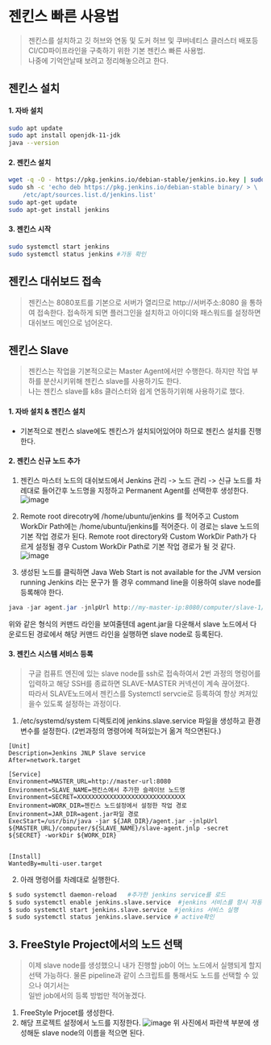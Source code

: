 # 젠킨스 빠른 사용법
> 젠킨스를 설치하고 깃 허브와 연동 및 도커 허브 및 쿠버네티스 클러스터 배포등 CI/CD파이프라인을 구축하기 위한 기본 젠킨스 빠른 사용법.  
나중에 기억안날때 보려고 정리해놓으려고 한다.

## 젠킨스 설치
#### 1. 자바 설치
```sh
sudo apt update
sudo apt install openjdk-11-jdk
java --version
```
#### 2. 젠킨스 설치
```sh
wget -q -O - https://pkg.jenkins.io/debian-stable/jenkins.io.key | sudo apt-key add -
sudo sh -c 'echo deb https://pkg.jenkins.io/debian-stable binary/ > \
    /etc/apt/sources.list.d/jenkins.list'
sudo apt-get update
sudo apt-get install jenkins
```

#### 3. 젠킨스 시작
```sh
sudo systemctl start jenkins 
sudo systemctl status jenkins #가동 확인
```

## 젠킨스 대쉬보드 접속
> 젠킨스는 8080포트를 기본으로 서버가 열리므로 http://서버주소:8080 을 통하여 접속한다.   접속하게 되면 플러그인을 설치하고 아이디와 패스워드를  설정하면 대쉬보드 메인으로 넘어온다.

## 젠킨스 Slave 
> 젠킨스는 작업을 기본적으로는 Master Agent에서만 수행한다. 하지만 작업 부하를 분산시키위해 젠킨스 slave를 사용하기도 한다.  
나는 젠킨스 slave를 k8s 클러스터와 쉽게 연동하기위해 사용하기로 했다.
#### 1. 자바 설치 & 젠킨스 설치
- 기본적으로 젠킨스 slave에도 젠킨스가 설치되어있어야 하므로 젠킨스 설치를 진행한다.

#### 2. 젠킨스 신규 노드 추가
1. 젠킨스 마스터 노드의 대쉬보드에서 Jenkins 관리 -> 노드 관리 -> 신규 노드를 차례대로 들어간후 노드명을 지정하고   Permanent Agent를 선택한후 생성한다.
![image](https://user-images.githubusercontent.com/22045187/108360372-77e08200-7234-11eb-87fd-70c4d26b4796.png)

2. Remote root direcotry에  /home/ubuntu/jenkins 를 적어주고 Custom WorkDir Path에는 /home/ubuntu/jenkins를 적어준다. 이 경로는 slave 노드의 기본 작업 경로가 된다.
Remote root directory와 Custom WorkDir Path가 다르게 설정될 경우 Custom WorkDir Path로 기본 작업 경로가 될 것 같다.
![image](https://user-images.githubusercontent.com/22045187/108360851-110f9880-7235-11eb-8f93-cf07c5ec0ece.png)

3. 생성된 노드를 클릭하면 Java Web Start is not available for the JVM version running Jenkins 라는 문구가 뜰 경우 command line을 이용하여 slave node를  
등록해야 한다. 
```java
java -jar agent.jar -jnlpUrl http://my-master-ip:8080/computer/slave-1/slave-agent.jnlp -secret 1f5cdd17e753cbe82910e106b60a97b2afe0133b70e90373f3a73e0be93aebe2 -workDir "/home/ubuntu/jenkins"
```
위와 같은 형식의 커맨드 라인을 보여줄텐데 agent.jar을 다운해서 slave 노드에서 다운로드된 경로에서 해당 커맨드 라인을 실행하면 slave node로 등록된다.

#### 3. 젠킨스 시스템 서비스 등록
> 구글 컴퓨트 엔진에 있는 slave node를 ssh로 접속하여서 2번 과정의 명렁어를 입력하고 해당 SSH를 종료하면 SLAVE-MASTER 커넥션이 계속 끊어졌다.  
따라서 SLAVE노드에서 젠킨스를 Systemctl servcie로 등록하여 항상 켜져있을수 있도록 설정하는 과정이다.
1. /etc/systemd/system 디렉토리에 jenkins.slave.service 파일을 생성하고 환경 변수를 설정한다. (2번과정의 명령어에 적혀있는거 옮겨 적으면된다.)  
```service
[Unit]
Description=Jenkins JNLP Slave service
After=network.target

[Service]
Environment=MASTER_URL=http://master-url:8080
Environment=SLAVE_NAME=젠킨스에서 추가한 슬레이브 노드명
Environment=SECRET=XXXXXXXXXXXXXXXXXXXXXXXXXXXXXX
Environment=WORK_DIR=젠킨스 노드설정에서 설정한 작업 경로
Environment=JAR_DIR=agent.jar파일 경로
ExecStart=/usr/bin/java -jar ${JAR_DIR}/agent.jar -jnlpUrl ${MASTER_URL}/computer/${SLAVE_NAME}/slave-agent.jnlp -secret ${SECRET} -workDir ${WORK_DIR}
 

[Install]
WantedBy=multi-user.target
```
2. 아래 명령어를 차례대로 실행한다.
```sh
$ sudo systemctl daemon-reload   #추가한 jenkins service를 로드
$ sudo systemctl enable jenkins.slave.service  #jenkins 서비스를 항시 자동 실행하도록 enable
$ sudo systemctl start jenkins.slave.service  #jenkins 서비스 실행
$ sudo systemctl status jenkins.slave.service # active확인 
```

## 3. FreeStyle Project에서의 노드 선택
> 이제 slave node를 생성했으니 내가 진행할 job이 어느 노드에서 실행되게 할지 선택 가능하다. 물론 pipeline과 같이 스크립트를 통해서도 노드를 선택할 수 있으나 여기서는  
일반 job에서의 등록 방법만 적어놓겠다.
1. FreeStyle Prjocet를 생성한다.
2. 해당 프로젝트 설정에서 노드를 지정한다. 
![image](https://user-images.githubusercontent.com/22045187/108361383-bdea1580-7235-11eb-996e-6c29475e478b.png)
위 사진에서 파란색 부분에 생성해둔 slave node의 이름을 적으면 된다.
